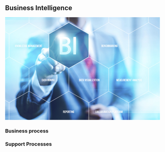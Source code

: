 
## Business Intelligence

![Alt text](https://github.com/matthewsides/Business-Intelligence/blob/master/BI.jpg?raw=true "Optional Title")

### Business process


### Support Processes

